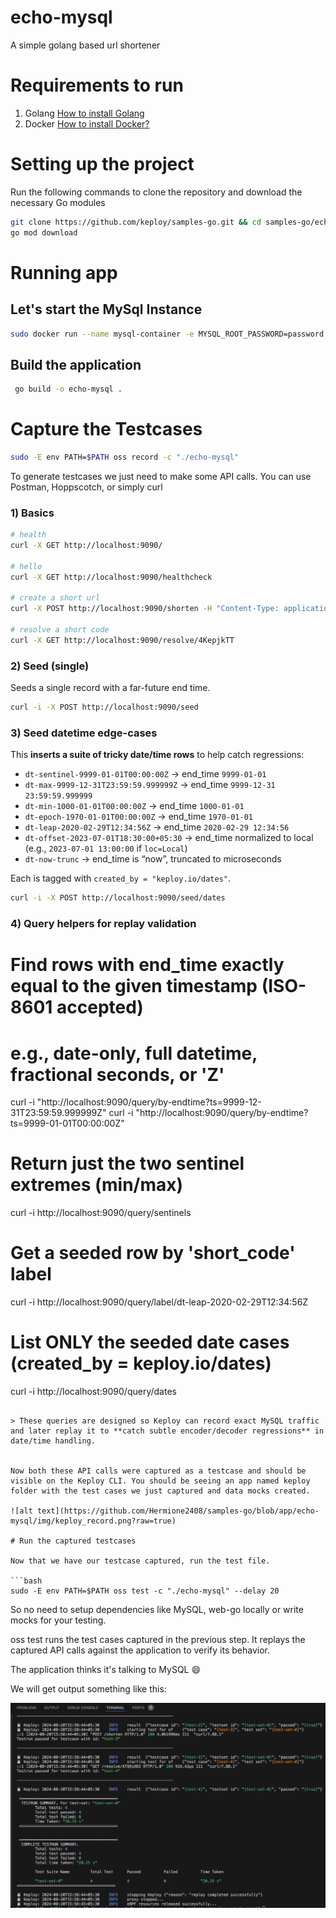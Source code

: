 # echo-mysql
A simple golang based url shortener


# Requirements to run
1. Golang [How to install Golang](https://go.dev/doc/install)
2. Docker [How to install Docker?](https://docs.docker.com/engine/install/)


# Setting up the project
Run the following commands to clone the repository and download the necessary Go modules


``` bash
git clone https://github.com/keploy/samples-go.git && cd samples-go/echo-mysql
go mod download
```


# Running app

## Let's start the MySql Instance

``` bash
sudo docker run --name mysql-container -e MYSQL_ROOT_PASSWORD=password -e MYSQL_DATABASE=uss -p 3306:3306 --rm mysql:latest
```
## Build the application 

``` bash
 go build -o echo-mysql . 
 ```

# Capture the Testcases

``` bash
sudo -E env PATH=$PATH oss record -c "./echo-mysql"
```

To generate testcases we just need to make some API calls. You can use Postman, Hoppscotch, or simply curl


### 1) Basics

```bash
# health
curl -X GET http://localhost:9090/

# hello
curl -X GET http://localhost:9090/healthcheck

# create a short url
curl -X POST http://localhost:9090/shorten -H "Content-Type: application/json" -d '{"url": "https://github.com"}'

# resolve a short code
curl -X GET http://localhost:9090/resolve/4KepjkTT
```

### 2) Seed (single)

Seeds a single record with a far-future end time.

```bash
curl -i -X POST http://localhost:9090/seed
```

### 3) Seed datetime edge-cases

This **inserts a suite of tricky date/time rows** to help catch regressions:

* `dt-sentinel-9999-01-01T00:00:00Z` → end\_time `9999-01-01`
* `dt-max-9999-12-31T23:59:59.999999Z` → end\_time `9999-12-31 23:59:59.999999`
* `dt-min-1000-01-01T00:00:00Z` → end\_time `1000-01-01`
* `dt-epoch-1970-01-01T00:00:00Z` → end\_time `1970-01-01`
* `dt-leap-2020-02-29T12:34:56Z` → end\_time `2020-02-29 12:34:56`
* `dt-offset-2023-07-01T18:30:00+05:30` → end\_time normalized to local (e.g., `2023-07-01 13:00:00` if `loc=Local`)
* `dt-now-trunc` → end\_time is “now”, truncated to microseconds

Each is tagged with `created_by = "keploy.io/dates"`.

```bash
curl -i -X POST http://localhost:9090/seed/dates
```

### 4) Query helpers for replay validation

# Find rows with end_time exactly equal to the given timestamp (ISO-8601 accepted)
# e.g., date-only, full datetime, fractional seconds, or 'Z'
curl -i "http://localhost:9090/query/by-endtime?ts=9999-12-31T23:59:59.999999Z"
curl -i "http://localhost:9090/query/by-endtime?ts=9999-01-01T00:00:00Z"

# Return just the two sentinel extremes (min/max)
curl -i http://localhost:9090/query/sentinels

# Get a seeded row by 'short_code' label
curl -i http://localhost:9090/query/label/dt-leap-2020-02-29T12:34:56Z

# List ONLY the seeded date cases (created_by = keploy.io/dates)
curl -i http://localhost:9090/query/dates
```

> These queries are designed so Keploy can record exact MySQL traffic and later replay it to **catch subtle encoder/decoder regressions** in date/time handling.


Now both these API calls were captured as a testcase and should be visible on the Keploy CLI. You should be seeing an app named keploy folder with the test cases we just captured and data mocks created.

![alt text](https://github.com/Hermione2408/samples-go/blob/app/echo-mysql/img/keploy_record.png?raw=true)

# Run the captured testcases

Now that we have our testcase captured, run the test file.

```bash
sudo -E env PATH=$PATH oss test -c "./echo-mysql" --delay 20
```

So no need to setup dependencies like MySQL, web-go locally or write mocks for your testing.

oss test runs the test cases captured in the previous step. It replays the captured API calls against the application to verify its behavior. 

The application thinks it's talking to MySQL 😄

We will get output something like this:

![alt text](https://github.com/Hermione2408/samples-go/blob/app/echo-mysql/img/keploy_test.png?raw=true)
